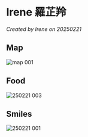 
# Irene 羅芷羚

*Created by Irene on 20250221*



## Map
![map 001](https://github.com/user-attachments/assets/4a2b7920-c121-4137-a235-0183c36e7408)

## Food
![250221 003](https://github.com/user-attachments/assets/3d1087b8-dc9d-4512-9daa-61c4f138753a)

## Smiles
![250221 001](https://github.com/user-attachments/assets/4d09320d-0354-469b-aaeb-f8437faf0031)




